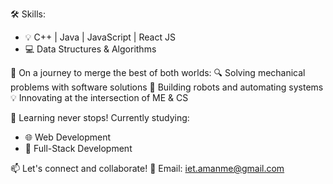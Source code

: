 🛠️ Skills:
- 💡 C++ | Java | JavaScript | React JS
- 💻 Data Structures & Algorithms

🚀 On a journey to merge the best of both worlds:
🔍 Solving mechanical problems with software solutions
👾 Building robots and automating systems
💡 Innovating at the intersection of ME & CS

📖 Learning never stops! Currently studying:
- 🌐 Web Development
- 🌈 Full-Stack Development

📫 Let's connect and collaborate!
📧 Email: iet.amanme@gmail.com

<!---
dlpAman/dlpAman is a ✨ special ✨ repository because its `README.md` (this file) appears on your GitHub profile.
You can click the Preview link to take a look at your changes.
--->
